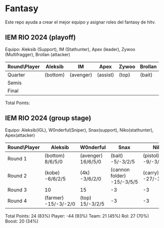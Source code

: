 # Fantasy

Este repo ayuda a crear el mejor equipo y asignar roles del fantasy de hltv.

## IEM RIO 2024 (playoff)

Equipo: Aleksib (Support), IM (Stathunter), Apex (leader), Zywoo (Multifragger), Brollan (attacker)

| Round\Player | Aleksib | IM | Apex | Zywoo | Brollan | Points |
|--------------|---------|-----------|------|------|------|--------|
| Quarter      | (bottom) | (avenger)  | (assist) | (top) | (bait) |  |
| Semis      |  |  |  |  |  |  |
| Final      |  |  |  |  |  |  |

Total Points: 

## IEM RIO 2024 (group stage)

Equipo: Aleksib(IGL), W0nderful(Sniper), Snax(support), Niko(stathunter), Apex(attacker)

| Round\Player | Aleksib | W0nderful | Snax | Niko | Apex | Points |
|--------------|---------|-----------|------|------|------|--------|
| Round 1      | (bottom) 8/6/5/0 | (avenger) 16/6/5/0 | (bait) -5/-3/2/5 | (pistol) -9/-3/-2/0 | (assist) 2/6/2/0 | 41 |
| Round 2      | (kobe) -6/6/2/5 | (4k) -3/6/2/0 | (cannon folder) -15/-3/5/5 | (carry) -27/-3/-2/0 | (flash) 1/6/2/0 | -19 |
| Round 3      | 10 | 15 | -3 | -3 | 9 | 28 |
| Round 4      | (farmer) -15/-3/-2/0 | (top) 15/-3/2/5 | -3 | -3 | (kast) -14/-3/-2/0 |  -26   |

Total Points: 24 (83%)
Player: -44 (93%)
Team: 21 (45%)
Rol: 27 (70%)
Boost: 20 (34%)